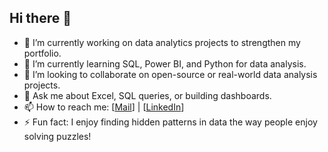 ## Hi there 👋






- 🔭 I’m currently working on data analytics projects to strengthen my portfolio.  
- 🌱 I’m currently learning SQL, Power BI, and Python for data analysis.
- 👯 I’m looking to collaborate on open-source or real-world data analysis projects.  
- 💬 Ask me about Excel, SQL queries, or building dashboards. 
- 📫 How to reach me: [[Mail](pragatsharma1681@gmail.com)] | [[LinkedIn](https://www.linkedin.com/in/pragat-sharma-a9a868222/)]  
- ⚡ Fun fact: I enjoy finding hidden patterns in data the way people enjoy solving puzzles!  

